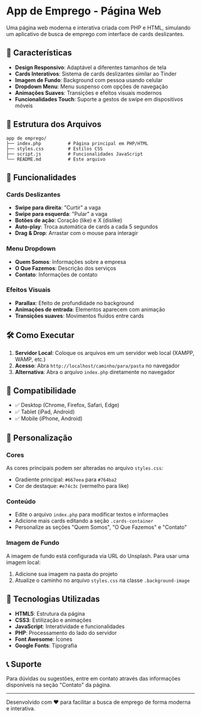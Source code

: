 # App de Emprego - Página Web

Uma página web moderna e interativa criada com PHP e HTML, simulando um aplicativo de busca de emprego com interface de cards deslizantes.

## 🚀 Características

- **Design Responsivo**: Adaptável a diferentes tamanhos de tela
- **Cards Interativos**: Sistema de cards deslizantes similar ao Tinder
- **Imagem de Fundo**: Background com pessoa usando celular
- **Dropdown Menu**: Menu suspenso com opções de navegação
- **Animações Suaves**: Transições e efeitos visuais modernos
- **Funcionalidades Touch**: Suporte a gestos de swipe em dispositivos móveis

## 📁 Estrutura dos Arquivos

```
app de emprego/
├── index.php          # Página principal em PHP/HTML
├── styles.css         # Estilos CSS
├── script.js          # Funcionalidades JavaScript
└── README.md          # Este arquivo
```

## 🎯 Funcionalidades

### Cards Deslizantes
- **Swipe para direita**: "Curtir" a vaga
- **Swipe para esquerda**: "Pular" a vaga
- **Botões de ação**: Coração (like) e X (dislike)
- **Auto-play**: Troca automática de cards a cada 5 segundos
- **Drag & Drop**: Arrastar com o mouse para interagir

### Menu Dropdown
- **Quem Somos**: Informações sobre a empresa
- **O Que Fazemos**: Descrição dos serviços
- **Contato**: Informações de contato

### Efeitos Visuais
- **Parallax**: Efeito de profundidade no background
- **Animações de entrada**: Elementos aparecem com animação
- **Transições suaves**: Movimentos fluidos entre cards

## 🛠️ Como Executar

1. **Servidor Local**: Coloque os arquivos em um servidor web local (XAMPP, WAMP, etc.)
2. **Acesso**: Abra `http://localhost/caminho/para/pasta` no navegador
3. **Alternativa**: Abra o arquivo `index.php` diretamente no navegador

## 📱 Compatibilidade

- ✅ Desktop (Chrome, Firefox, Safari, Edge)
- ✅ Tablet (iPad, Android)
- ✅ Mobile (iPhone, Android)

## 🎨 Personalização

### Cores
As cores principais podem ser alteradas no arquivo `styles.css`:
- Gradiente principal: `#667eea` para `#764ba2`
- Cor de destaque: `#e74c3c` (vermelho para like)

### Conteúdo
- Edite o arquivo `index.php` para modificar textos e informações
- Adicione mais cards editando a seção `.cards-container`
- Personalize as seções "Quem Somos", "O Que Fazemos" e "Contato"

### Imagem de Fundo
A imagem de fundo está configurada via URL do Unsplash. Para usar uma imagem local:
1. Adicione sua imagem na pasta do projeto
2. Atualize o caminho no arquivo `styles.css` na classe `.background-image`

## 🔧 Tecnologias Utilizadas

- **HTML5**: Estrutura da página
- **CSS3**: Estilização e animações
- **JavaScript**: Interatividade e funcionalidades
- **PHP**: Processamento do lado do servidor
- **Font Awesome**: Ícones
- **Google Fonts**: Tipografia

## 📞 Suporte

Para dúvidas ou sugestões, entre em contato através das informações disponíveis na seção "Contato" da página.

---

Desenvolvido com ❤️ para facilitar a busca de emprego de forma moderna e interativa. 